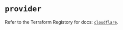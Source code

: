 # `provider`

Refer to the Terraform Registory for docs: [`cloudflare`](https://registry.terraform.io/providers/cloudflare/cloudflare/4.19.0/docs).
